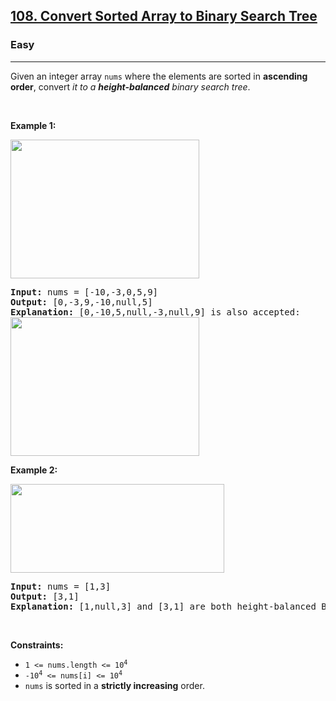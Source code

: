 <h2><a href="https://leetcode.com/problems/convert-sorted-array-to-binary-search-tree/?envType=problem-list-v2&envId=tree">108. Convert Sorted Array to Binary Search Tree</a></h2><h3>Easy</h3><hr><p>Given an integer array <code>nums</code> where the elements are sorted in <strong>ascending order</strong>, convert <em>it to a </em><span data-keyword="height-balanced"><strong><em>height-balanced</em></strong></span> <em>binary search tree</em>.</p>

<p>&nbsp;</p>
<p><strong class="example">Example 1:</strong></p>
<img alt="" src="https://assets.leetcode.com/uploads/2021/02/18/btree1.jpg" style="width: 302px; height: 222px;" />
<pre>
<strong>Input:</strong> nums = [-10,-3,0,5,9]
<strong>Output:</strong> [0,-3,9,-10,null,5]
<strong>Explanation:</strong> [0,-10,5,null,-3,null,9] is also accepted:
<img alt="" src="https://assets.leetcode.com/uploads/2021/02/18/btree2.jpg" style="width: 302px; height: 222px;" />
</pre>

<p><strong class="example">Example 2:</strong></p>
<img alt="" src="https://assets.leetcode.com/uploads/2021/02/18/btree.jpg" style="width: 342px; height: 142px;" />
<pre>
<strong>Input:</strong> nums = [1,3]
<strong>Output:</strong> [3,1]
<strong>Explanation:</strong> [1,null,3] and [3,1] are both height-balanced BSTs.
</pre>

<p>&nbsp;</p>
<p><strong>Constraints:</strong></p>

<ul>
	<li><code>1 &lt;= nums.length &lt;= 10<sup>4</sup></code></li>
	<li><code>-10<sup>4</sup> &lt;= nums[i] &lt;= 10<sup>4</sup></code></li>
	<li><code>nums</code> is sorted in a <strong>strictly increasing</strong> order.</li>
</ul>
